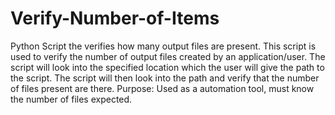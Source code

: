 # Verify-Number-of-Items
Python Script the verifies how many output files are present.
This script is used to verify the number of output files created by an application/user. 
The script will look into the specified location which the user will give the path to the script.
The script will then look into the path and verify that the number of files present are there. 
Purpose: Used as a automation tool, must know the number of files expected. 
